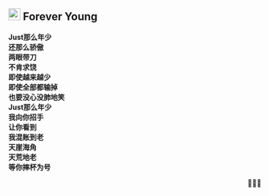 <img src="https://cdn-icons-png.flaticon.com/512/3546/3546840.png" width="24"/> Forever Young
---

**Just那么年少**
<br/>
**还那么骄傲**
<br/>
**两眼带刀**
<br/>
**不肯求饶**
<br/>
**即使越来越少**
<br/>
**即使全部都输掉**
<br/>
**也要没心没肺地笑**
<br/>
**Just那么年少**
<br/>
**我向你招手**
<br/>
**让你看到**
<br/>
**我混账到老**
<br/>
**天崖海角**
<br/>
**天荒地老**
<br/>
**等你摔杯为号**
<br/>
<p align="right">👨🏻‍💻</p>

